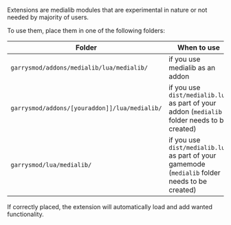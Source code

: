 Extensions are medialib modules that are experimental in nature or not needed by majority of users.

To use them, place them in one of the following folders:

Folder | When to use
---|---
```garrysmod/addons/medialib/lua/medialib/``` | if you use medialib as an addon
```garrysmod/addons/[youraddon]]/lua/medialib/``` | if you use ```dist/medialib.lua``` as part of your addon (```medialib``` folder needs to be created)
```garrysmod/lua/medialib/``` | if you use ```dist/medialib.lua``` as part of your gamemode (```medialib``` folder needs to be created)

If correctly placed, the extension will automatically load and add wanted functionality.